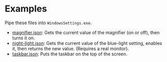 # Examples

Pipe these files into `WindowsSettings.exe`.

* [magnifier.json](magnifier.json): Gets the current value of the magnifier (on or off), then turns it on.
* [night-light.json](night-light.json): Gets the current value of the blue-light setting, enables it, then returns the
new value. (Requires a real monitor).
* [taskbar.json](taskbar.json): Puts the taskbar on the top of the screen.
